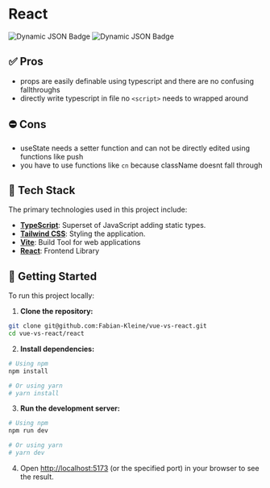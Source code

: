 # React

![Dynamic JSON Badge](https://img.shields.io/badge/dynamic/json?url=https%3A%2F%2Fraw.githubusercontent.com%2FFabian-Kleine%2Fvue-vs-react%2Frefs%2Fheads%2Fmain%2Freact%2Fpackage.json&query=dependencies.react&logo=react&logoColor=react&label=React&color=%2361dbfb)
![Dynamic JSON Badge](https://img.shields.io/badge/dynamic/json?url=https%3A%2F%2Fraw.githubusercontent.com%2FFabian-Kleine%2Fvue-vs-react%2Frefs%2Fheads%2Fmain%2Freact%2Fpackage.json&query=devDependencies.vite&logo=vite&logoColor=vite&label=Vite&color=%23646CFF)

## ✅ Pros
- props are easily definable using typescript and there are no confusing fallthroughs
- directly write typescript in file no `<script>` needs to wrapped around

## ⛔️ Cons
- useState needs a setter function and can not be directly edited using functions like push
- you have to use functions like `cn` because className doesnt fall through

## 🚀 Tech Stack

The primary technologies used in this project include:

*   **[TypeScript](https://www.typescriptlang.org/)**: Superset of JavaScript adding static types.
*   **[Tailwind CSS](https:tailwindcss.com)**: Styling the application.
*   **[Vite](https://vite.dev/)**: Build Tool for web applications
*   **[React](https://react.dev/)**: Frontend Library

## 🏁 Getting Started

To run this project locally:

1.  **Clone the repository:**
```bash
git clone git@github.com:Fabian-Kleine/vue-vs-react.git
cd vue-vs-react/react
```

2. **Install dependencies:**
```bash
# Using npm
npm install

# Or using yarn
# yarn install
```

3. **Run the development server:**

```bash
# Using npm
npm run dev

# Or using yarn
# yarn dev
```

4. Open [http://localhost:5173](http://localhost:5173) (or the specified port) in your browser to see the result.